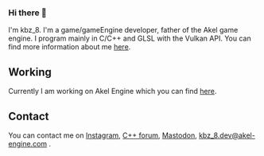 ### Hi there 👋
I'm kbz_8. I'm a game/gameEngine developer, father of the Akel game engine. I program mainly in C/C++ and GLSL with the Vulkan API.
You can find more information about me [here](https://solo.to/kbz_8).

## Working
Currently I am working on Akel Engine which you can find [here](https://github.com/Kbz-8/Akel).

## Contact
You can contact me on [Instagram](https://www.instagram.com/kbz_8.dev/), [C++ forum](https://www.cplusplus.com/user/kbz8/), [Mastodon](https://mastodon.social/@kbz_8), kbz_8.dev@akel-engine.com .


<!--
**Kbz-8/Kbz-8** is a ✨ _special_ ✨ repository because its `README.md` (this file) appears on your GitHub profile.

Here are some ideas to get you started:

- 🔭 I’m currently working on ...
- 🌱 I’m currently learning ...
- 👯 I’m looking to collaborate on ...
- 🤔 I’m looking for help with ...
- 💬 Ask me about ...
- 📫 How to reach me: ...
- 😄 Pronouns: ...
- ⚡ Fun fact: ...
-->
